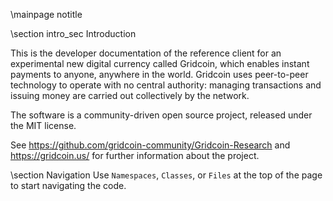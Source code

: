 \mainpage notitle

\section intro_sec Introduction

This is the developer documentation of the reference client for an experimental new digital currency called Gridcoin,
which enables instant payments to anyone, anywhere in the world. Gridcoin uses peer-to-peer technology to operate
with no central authority: managing transactions and issuing money are carried out collectively by the network.

The software is a community-driven open source project, released under the MIT license.

See https://github.com/gridcoin-community/Gridcoin-Research and https://gridcoin.us/ for further information about the project.

\section Navigation
Use <code>Namespaces</code>, <code>Classes</code>, or <code>Files</code> at the top of the page to start navigating the code.

